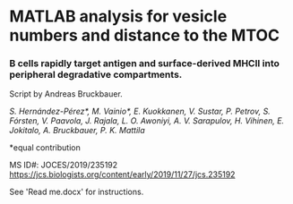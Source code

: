 # MATLAB analysis for vesicle numbers and distance to the MTOC #

### B cells rapidly target antigen and surface-derived MHCII into peripheral degradative compartments.
Script by Andreas Bruckbauer.

_S. Hernández-Pérez*, M. Vainio*, E. Kuokkanen, V. Sustar, P. Petrov, S. Fórsten, V. Paavola, J. Rajala, L. O. Awoniyi, A. V. Sarapulov, H. Vihinen, E. Jokitalo, A. Bruckbauer, P. K. Mattila_

*equal contribution

MS ID#: JOCES/2019/235192
https://jcs.biologists.org/content/early/2019/11/27/jcs.235192

See 'Read me.docx' for instructions.
